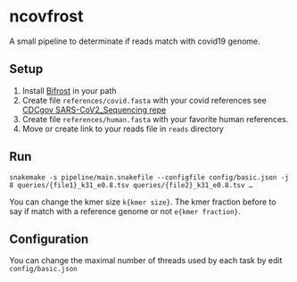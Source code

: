 # ncovfrost

A small pipeline to determinate if reads match with covid19 genome.

## Setup

1. Install [Bifrost](https://github.com/pmelsted/bifrost) in your path
2. Create file `references/covid.fasta` with your covid references see [CDCgov SARS-CoV2_Sequencing repe](https://github.com/CDCgov/SARS-CoV-2_Sequencing#bioinformatics)
3. Create file `references/human.fasta` with your favorite human references.
4. Move or create link to your reads file in `reads` directory

## Run

```
snakemake -s pipeline/main.snakefile --configfile config/basic.json -j 8 queries/{file1}_k31_e0.8.tsv queries/{file2}_k31_e0.8.tsv …
```

You can change the kmer size `k{kmer size}`. The kmer fraction before to say if match with a reference genome or not `e{kmer fraction}`. 

## Configuration

You can change the maximal number of threads used by each task by edit `config/basic.json`
